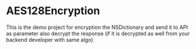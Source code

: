 # AES128Encryption

This is the demo project for encryption the NSDictionary and send it to API as parameter also decrypt the response (if it is decrypted as well from your backend developer with same algo)


